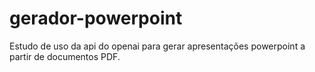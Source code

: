 # gerador-powerpoint
Estudo de uso da api do openai para gerar apresentações powerpoint a partir de documentos PDF.
